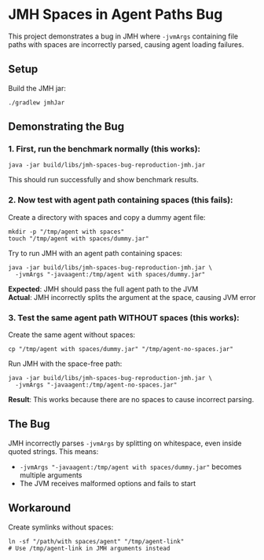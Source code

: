 # JMH Spaces in Agent Paths Bug

This project demonstrates a bug in JMH where `-jvmArgs` containing file paths with spaces are incorrectly parsed, causing agent loading failures.

## Setup

Build the JMH jar:

```shell
./gradlew jmhJar
```

## Demonstrating the Bug

### 1. First, run the benchmark normally (this works):

```shell
java -jar build/libs/jmh-spaces-bug-reproduction-jmh.jar
```

This should run successfully and show benchmark results.

### 2. Now test with agent path containing spaces (this fails):

Create a directory with spaces and copy a dummy agent file:
```shell
mkdir -p "/tmp/agent with spaces"
touch "/tmp/agent with spaces/dummy.jar"
```

Try to run JMH with an agent path containing spaces:
```shell
java -jar build/libs/jmh-spaces-bug-reproduction-jmh.jar \
  -jvmArgs "-javaagent:/tmp/agent with spaces/dummy.jar"
```

**Expected**: JMH should pass the full agent path to the JVM  
**Actual**: JMH incorrectly splits the argument at the space, causing JVM error

### 3. Test the same agent path WITHOUT spaces (this works):

Create the same agent without spaces:
```shell
cp "/tmp/agent with spaces/dummy.jar" "/tmp/agent-no-spaces.jar"
```

Run JMH with the space-free path:
```shell
java -jar build/libs/jmh-spaces-bug-reproduction-jmh.jar \
  -jvmArgs "-javaagent:/tmp/agent-no-spaces.jar"
```

**Result**: This works because there are no spaces to cause incorrect parsing.

## The Bug

JMH incorrectly parses `-jvmArgs` by splitting on whitespace, even inside quoted strings. This means:

- `-jvmArgs "-javaagent:/tmp/agent with spaces/dummy.jar"` becomes multiple arguments
- The JVM receives malformed options and fails to start

## Workaround

Create symlinks without spaces:
```shell
ln -sf "/path/with spaces/agent" "/tmp/agent-link"
# Use /tmp/agent-link in JMH arguments instead
```
